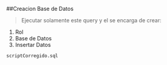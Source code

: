 ##Creacion Base de Datos  
>Ejecutar solamente este query y el se encarga de crear:
>
1.  Rol
2.  Base de Datos
3.  Insertar Datos
>
~~~
scriptCorregido.sql
~~~